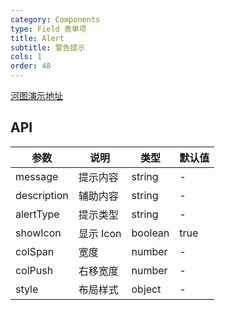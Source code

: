 ```yaml
---
category: Components
type: Field 表单项
title: Alert
subtitle: 警告提示
cols: 1
order: 48
---
```


[河图演示地址](http://139.155.239.172/guiedit?route=%2Fproject%2Fhetu_demo%2Fhetu%2Fdemo%2FAlert)

## API

| 参数        | 说明      | 类型    | 默认值 |
| ----------- | --------- | ------- | ------ |
| message     | 提示内容  | string  | -      |
| description | 辅助内容  | string  | -      |
| alertType   | 提示类型  | string  | -      |
| showIcon    | 显示 Icon | boolean | true   |
| colSpan     | 宽度      | number  | -      |
| colPush     | 右移宽度  | number  | -      |
| style       | 布局样式  | object  | -      |
